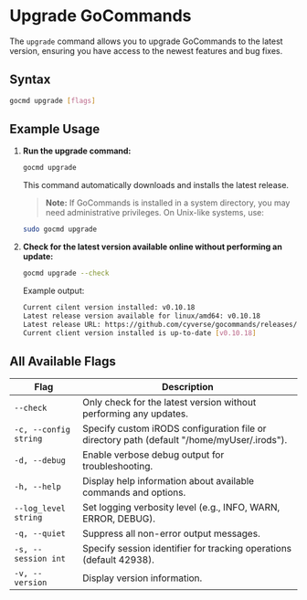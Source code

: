 # Upgrade GoCommands

The `upgrade` command allows you to upgrade GoCommands to the latest version, ensuring you have access to the newest features and bug fixes.

## Syntax
```sh
gocmd upgrade [flags]
```

## Example Usage

1. **Run the upgrade command:**
   ```bash
   gocmd upgrade
   ```  

   This command automatically downloads and installs the latest release.

   > **Note:** If GoCommands is installed in a system directory, you may need administrative privileges. On Unix-like systems, use:
      ```bash
      sudo gocmd upgrade
      ```

2. **Check for the latest version available online without performing an update:**
   ```bash
   gocmd upgrade --check
   ```

   Example output:
   ```sh
   Current cilent version installed: v0.10.18
   Latest release version available for linux/amd64: v0.10.18
   Latest release URL: https://github.com/cyverse/gocommands/releases/tag/v0.10.18
   Current client version installed is up-to-date [v0.10.18]
   ```


## All Available Flags

| Flag                  | Description                                                                 |
|-----------------------|-----------------------------------------------------------------------------|
| `--check`             | Only check for the latest version without performing any updates.           |
| `-c, --config string` | Specify custom iRODS configuration file or directory path (default "/home/myUser/.irods"). |
| `-d, --debug`         | Enable verbose debug output for troubleshooting.                            |
| `-h, --help`          | Display help information about available commands and options.              |
| `--log_level string`  | Set logging verbosity level (e.g., INFO, WARN, ERROR, DEBUG).               |
| `-q, --quiet`         | Suppress all non-error output messages.                                     |
| `-s, --session int`   | Specify session identifier for tracking operations (default 42938).         |
| `-v, --version`       | Display version information.                                                |
